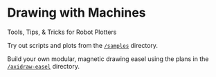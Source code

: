 # Drawing with Machines
Tools, Tips, &amp; Tricks for Robot Plotters


Try out scripts and plots from the [`/samples`](https://github.com/madelinegannon/drawing_with_machines/samples) directory.

Build your own modular, magnetic drawing easel using the plans in the  [`/axidraw-easel`](https://github.com/madelinegannon/drawing_with_machines/axidraw-easel) directory.
